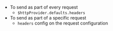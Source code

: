 * To send as part of every request
  - `$httpProvider.defaults.headers`
* To send as part of a specific request
  - `headers` config on the request configuration
